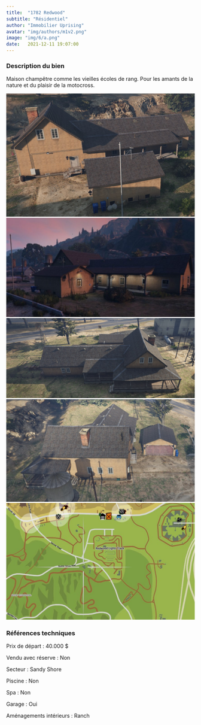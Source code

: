 ```yaml
---
title:  "1782 Redwood"
subtitle: "Résidentiel"
author: "Immobilier Uprising"
avatar: "img/authors/m1v2.png"
image: "img/6/a.png"
date:   2021-12-11 19:07:00
---
```


### Description du bien
Maison champêtre comme les vieilles écoles de rang. Pour les amants de la nature et du plaisir de la motocross.


<img src="img/6/a.png" alt="alt text" title="image Title" width="650"/>

<img src="img/6/2.png" alt="alt text" title="image Title" width="650"/>

<img src="img/6/3.png" alt="alt text" title="image Title" width="650"/>

<img src="img/6/4.png" alt="alt text" title="image Title" width="650"/>

<img src="img/6/map.png" alt="alt text" title="image Title" width="650"/>


### Références techniques
Prix de départ : 40.000 $

Vendu avec réserve : Non

Secteur : Sandy Shore

Piscine : Non

Spa : Non

Garage : Oui

Aménagements intérieurs : Ranch